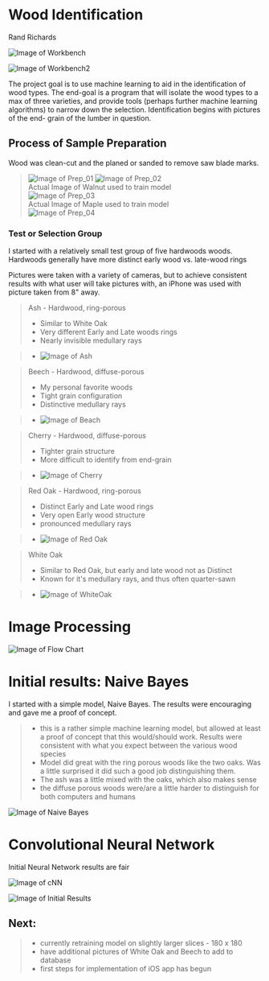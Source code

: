 # Wood Identification
Rand Richards

![Image of Workbench ](Images/Workbench_b.jpg)

![Image of Workbench2 ](Images/Workbench_s.jpg)




The project goal is to use machine learning to aid in the identification of wood types.  The end-goal is a program that will isolate the wood types to a max of three varieties, and provide tools (perhaps further machine learning algorithms) to narrow down the selection.  Identification begins with pictures of the end- grain of the lumber in question.
## Process of Sample Preparation

Wood was clean-cut and the planed or sanded to remove saw blade marks.

> ![Image of Prep_01](Images/rm1_walnut.jpg)
> ![Image of Prep_02](Images/rm2_walnut.jpg)  
Actual Image of Walnut used to train model  
> ![Image of Prep_03](Images/rm3_walnut.jpg)  
Actual Image of Maple used to train model  
> ![Image of Prep_04](Images/rm4_maple.jpg)  



### Test or Selection Group

I started with a relatively small test group of five hardwoods woods.  Hardwoods generally have more distinct early wood vs. late-wood rings

Pictures were taken with a variety of cameras, but to achieve consistent results with what user will take pictures with, an iPhone was used with picture taken from 8" away.

> Ash - Hardwood, ring-porous
> - Similar to White Oak  
> - Very different Early and Late woods rings
> - Nearly invisible medullary rays  

> - ![Image of Ash](Images/ash_v01.jpg)   
>  


> Beech - Hardwood, diffuse-porous
> - My personal favorite woods
> - Tight grain configuration
> - Distinctive medullary rays  

> - ![Image of Beach](Images/beech_v01.jpg)


> Cherry - Hardwood, diffuse-porous  
> - Tighter grain structure
> - More difficult to identify from end-grain   

> - ![Image of Cherry](Images/cherry_v01.jpg)

> Red Oak - Hardwood, ring-porous
> - Distinct Early and Late wood rings
> - Very open Early wood structure
> - pronounced medullary rays  

> - ![Image of Red Oak](Images/red_oak_v04.jpg)

> White Oak
> - Similar to Red Oak, but early and late wood not as Distinct
> - Known for it's medullary rays, and thus often quarter-sawn  

> - ![Image of WhiteOak](Images/white_oak_v02.jpg)  



# Image Processing  


![Image of Flow Chart](Images/Flow.jpg)

# Initial results:   Naive Bayes

I started with a simple model, Naive Bayes. The results were encouraging and gave me a proof of concept.

>- this is a rather simple machine learning model, but allowed at least a proof of concept that this would/should work.  Results were consistent with what you expect between the various wood species  
>- Model did great with the ring porous woods like the two oaks.  Was a little surprised it did such a good job distinguishing them.
>- The ash was a little mixed with the oaks, which also makes sense
>- the diffuse porous woods were/are a little harder to distinguish for both  computers and humans

![Image of Naive Bayes](Images/NBC.png)  

# Convolutional Neural Network

 Initial Neural Network results are fair

![Image of cNN](Images/cNN.jpg)

![Image of Initial Results](Images/Predicts_Pine.png)  

## Next:
>- currently retraining model on slightly larger slices - 180 x 180
>- have additional pictures of White Oak and Beech to add to database
>- first steps for implementation of iOS app has begun
